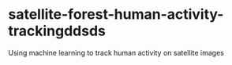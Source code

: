 # satellite-forest-human-activity-trackingddsds
Using machine learning to track human activity on satellite images
